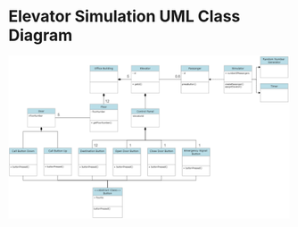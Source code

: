 # Elevator Simulation UML Class Diagram
<div align="center">
<img src="project.png" width="auto">
</div>